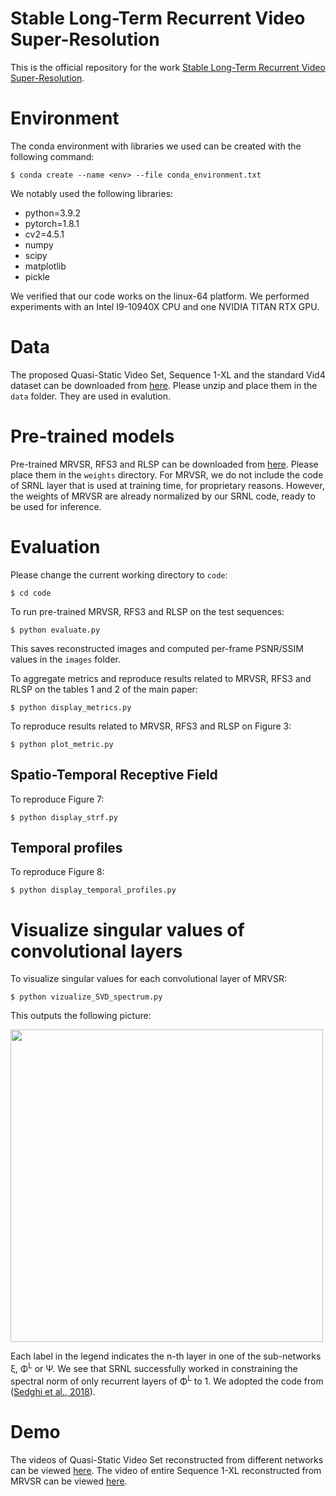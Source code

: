 # Stable Long-Term Recurrent Video Super-Resolution
This is the official repository for the work [Stable Long-Term Recurrent Video Super-Resolution](https://arxiv.org/abs/2112.08950).
# Environment
The conda environment with libraries we used can be created with the following command:

```
$ conda create --name <env> --file conda_environment.txt
```
We notably used the following libraries:
- python=3.9.2
- pytorch=1.8.1
- cv2=4.5.1
- numpy
- scipy
- matplotlib
- pickle

We verified that our code works on the linux-64 platform. We performed experiments with an Intel I9-10940X CPU and one NVIDIA TITAN RTX GPU.
# Data
The proposed Quasi-Static Video Set, Sequence 1-XL and the standard Vid4 dataset can be downloaded from [here](https://drive.google.com/drive/folders/1mbndVeCqdBs-flk-Z_s-ISJZISNYZ8XN?usp=sharing). Please unzip and place them in the `data` folder. They are used in evalution.
# Pre-trained models
Pre-trained MRVSR, RFS3 and RLSP can be downloaded from [here](https://drive.google.com/drive/folders/1EzMWzV2sIJ4WYQycvedBoCqCNZP0BOD9?usp=sharing). Please place them in the `weights` directory.
For MRVSR, we do not include the code of SRNL layer that is used at training time, for proprietary reasons. However, the weights of MRVSR are already normalized by our SRNL code, ready to be used for inference. 
# Evaluation
Please change the current working directory to `code`:
```
$ cd code 
```

To run pre-trained MRVSR, RFS3 and RLSP on the test sequences:
```
$ python evaluate.py
```
This saves reconstructed images and computed per-frame PSNR/SSIM values in the `images` folder.

To aggregate metrics and reproduce results related to MRVSR, RFS3 and RLSP on the tables 1 and 2 of the main paper:
```
$ python display_metrics.py
```

To reproduce results related to MRVSR, RFS3 and RLSP on Figure 3:
```
$ python plot_metric.py
```
## Spatio-Temporal Receptive Field
To reproduce Figure 7:
```
$ python display_strf.py
```
## Temporal profiles
To reproduce Figure 8:
```
$ python display_temporal_profiles.py
```
# Visualize singular values of convolutional layers 
To visualize singular values for each convolutional layer of MRVSR:
```
$ python vizualize_SVD_spectrum.py
```
This outputs the following picture:

<img src="https://github.com/anonymous-for-research/anonymous-repo/blob/main/pictures/SVD_MRVSR.png" width="500">

Each label in the legend indicates the n-th layer in one of the sub-networks ξ, Φ<sup>L</sup> or Ψ. We see that SRNL successfully worked in constraining the spectral norm of only recurrent layers of Φ<sup>L</sup> to 1. We adopted the code from ([Sedghi et al., 2018](https://github.com/brain-research/conv-sv)). 
# Demo
The videos of Quasi-Static Video Set reconstructed from different networks can be viewed [here](https://drive.google.com/drive/folders/14lBWeaYjDfffZ5RW-jn4ox-67lXcHl9R?usp=sharing). The video of entire Sequence 1-XL reconstructed from MRVSR can be viewed [here](https://drive.google.com/drive/folders/1Nk-bEXk5WZiUzWmZUkir_FS736-PI4Fb?usp=sharing).
